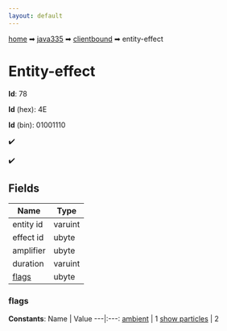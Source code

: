 ```yaml
---
layout: default
---
```


[home](/) ➡ [java335](/protocol/java335) ➡ [clientbound](/protocol/java335/clientbound) ➡ entity-effect

# Entity-effect

**Id**: 78

**Id** (hex): 4E

**Id** (bin): 01001110

✔️

✔️

## Fields

Name | Type
---|---
entity id | varuint
effect id | ubyte
amplifier | ubyte
duration | varuint
[flags](#flags) | ubyte

### flags

**Constants**:
Name | Value
---|:---:
[ambient](flags_ambient) | 1
[show particles](flags_show-particles) | 2

